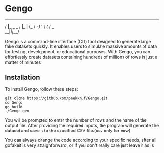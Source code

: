 # Gengo

___          ___     
/ __|___ _ _ / __|___ 
| (_ / -_) ' \ (_ / _ \
\___\___|_||_\___\___/


Gengo is a command-line interface (CLI) tool designed to generate large fake datasets quickly. 
It enables users to simulate massive amounts of data for testing, development, or educational purposes. 
With Gengo, you can effortlessly create datasets containing hundreds of millions of rows in just a matter of minutes.

## Installation

To install Gengo, follow these steps:

```
git clone https://github.com/peekknuf/Gengo.git
cd Gengo
go build
./Gengo gen
```

You will be prompted to enter the number of rows and the name of the output file. After providing the required inputs, the program will generate the dataset and save it to the specified CSV file.(csv only for now)

You can always change the code according to your specific needs, after all gofakeit is very straighforward, or if you don't really care just leave it as is